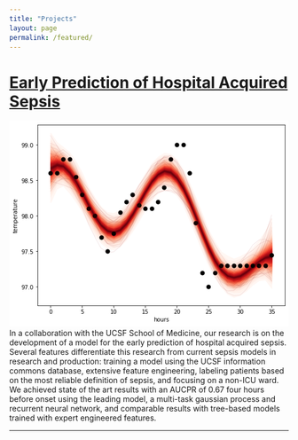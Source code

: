```yaml
---
title: "Projects"
layout: page
permalink: /featured/
---
```


# [Early Prediction of Hospital Acquired Sepsis](https://www.youtube.com/watch?v=Kldc6i-R0X8&feature=emb_title)
[![Sepsis](../images/gp_pic.png)](https://www.youtube.com/watch?v=Kldc6i-R0X8&feature=emb_title)
In a collaboration with the UCSF School of Medicine, our research is on the development of a model for the early prediction of hospital acquired sepsis. Several features differentiate this research from current sepsis models in research and production: training a model using the UCSF information commons database, extensive feature engineering, labeling patients based on the most reliable definition of sepsis, and focusing on a non-ICU ward. We achieved state of the art results with an AUCPR of 0.67 four hours before onset using the leading model, a multi-task gaussian process and recurrent neural network, and comparable results with tree-based models trained with expert engineered features.

---
